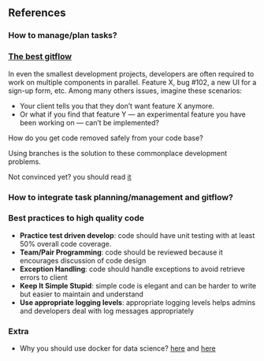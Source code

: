 ## References

### How to manage/plan tasks? 

 
### [The best gitflow](https://www.atlassian.com/br/git/tutorials/comparing-workflows/gitflow-workflow)

In even the smallest development projects, developers are often required to work on multiple components in parallel. Feature X, bug #102, a new UI for a sign-up form, etc.
Among many others issues, imagine these scenarios:

- Your client tells you that they don’t want feature X anymore.
- Or what if you find that feature Y — an experimental feature you have been working on — can’t be implemented?

How do you get code removed safely from your code base?

Using branches is the solution to these commonplace development problems.

Not convinced yet? you should read [it](https://www.webfx.com/blog/web-design/why-you-should-use-git/)

### How to integrate task planning/management and gitflow?

### Best practices to high quality code

- **Practice test driven develop**: code should have unit testing with at least 50% overall code coverage.
- **Team/Pair Programming**: code should be reviewed because it encourages discussion of code design 
- **Exception Handling**: code should handle exceptions to avoid retrieve errors to client
- **Keep It Simple Stupid**: simple code is elegant and can be harder to write but easier to maintain and understand
- **Use appropriate logging levels**: appropriate logging levels helps admins and developers deal with log messages appropriately

### Extra

- Why you should use docker for data science? [here](https://medium.com/analytics-vidhya/why-you-should-use-docker-to-simplify-data-science-machine-learning-development-environment-d6a1188d8ee1#:~:text=Using%20Docker%20in%20Data%20Science,one%20environment%20breaking%20other%20environments.) and [here](https://blog.dsbrigade.com/docker-para-ciencia-de-dados/)
